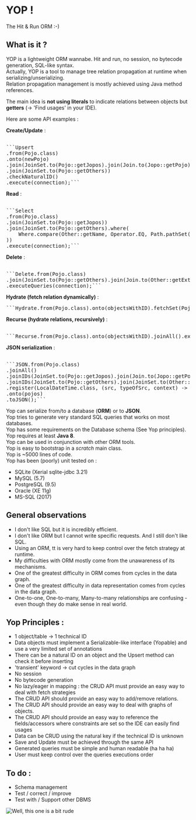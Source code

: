 # YOP !
The Hit & Run ORM :-)

  
  
## What is it ?
YOP is a lightweight ORM wannabe. Hit and run, no session, no bytecode generation, SQL-like syntax.  
Actually, YOP is a tool to manage tree relation propagation at runtime when serializing/unserializing.  
Relation propagation management is mostly achieved using Java method references.  

The main idea is **not using literals** to indicate relations between objects but **getters** (→ 'Find usages' in your IDE).

Here are some API examples :

**Create/Update** :
<pre>  
```Upsert   
.from(Pojo.class)  
.onto(newPojo)  
.join(JoinSet.to(Pojo::getJopos).join(Join.to(Jopo::getPojo)))    
.join(JoinSet.to(Pojo::getOthers))  
.checkNaturalID()  
.execute(connection);```
</pre>

**Read** :
<pre>  
```Select
.from(Pojo.class)
.join(JoinSet.to(Pojo::getJopos))
.join(JoinSet.to(Pojo::getOthers).where(
    Where.compare(Other::getName, Operator.EQ, Path.pathSet(Pojo::getJopos).to(Jopo::getName))
))
.execute(connection);```
</pre>


**Delete** :   
<pre>  
```Delete.from(Pojo.class)
.join(JoinSet.to(Pojo::getOthers).join(Join.to(Other::getExtra)))
.executeQueries(connection);```
</pre>

**Hydrate (fetch relation dynamically)** :  
<pre>
```Hydrate.from(Pojo.class).onto(objectsWithID).fetchSet(Pojo::getJopos).execute(connection);```
</pre>

**Recurse (hydrate relations, recursively)** :   
<pre>  
```Recurse.from(Pojo.class).onto(objectsWithID).joinAll().execute(connection);```
</pre>

**JSON serialization** :  
<pre>  
```JSON.from(Pojo.class)
.joinAll()
.joinIDs(JoinSet.to(Pojo::getJopos).join(Join.to(Jopo::getPojo)))
.joinIDs(JoinSet.to(Pojo::getOthers).join(JoinSet.to(Other::getPojos)))
.register(LocalDateTime.class, (src, typeOfSrc, context) -> new JsonPrimitive("2000-01-01T00:00:00.000"))
.onto(pojos)
.toJSON();```
</pre>

Yop can serialize from/to a database (**ORM**) or to **JSON**.  
Yop tries to generate very standard SQL queries that works on most databases.  
Yop has some requirements on the Database schema (See Yop principles).  
Yop requires at least **Java 8**.  
Yop can be used in conjunction with other ORM tools.  
Yop is easy to bootstrap in a *scratch* main class.  
Yop is ~5000 lines of code.  
Yop has been (poorly) unit tested on :  
- SQLite (Xerial sqlite-jdbc 3.21)  
- MySQL (5.7)  
- PostgreSQL (9.5)   
- Oracle (XE 11g)  
- MS-SQL (2017)  
  
  
  
## General observations
- I don't like SQL but it is incredibly efficient.
- I don't like ORM but I cannot write specific requests. And I still don't like SQL.
- Using an ORM, tt is very hard to keep control over the fetch strategy at runtime.
- My difficulties with ORM mostly come from the unawareness of its mechanisms.
- One of the greatest difficulty in ORM comes from cycles in the data graph.
- One of the greatest difficulty in data representation comes from cycles in the data graph.
- One-to-one, One-to-many, Many-to-many relationships are confusing - even though they do make sense in real world.
  
  
  
## Yop Principles : 
- 1 object/table → 1 technical ID
- Data objects must implement a Serializable-like interface (Yopable) and use a very limited set of annotations
- There can be a natural ID on an object and the Upsert method can check it before inserting
- 'transient' keyword → cut cycles in the data graph
- No session
- No bytecode generation
- No lazy/eager in mapping : the CRUD API must provide an easy way to deal with fetch strategies
- The CRUD API should provide an easy way to add/remove relations.
- The CRUD API should provide an easy way to deal with graphs of objects.
- The CRUD API should provide an easy way to reference the fields/accessors where constraints are set so the IDE can easily find usages
- Data can be CRUD using the natural key if the technical ID is unknown
- Save and Update must be achieved through the same API
- Generated queries must be simple and human readable (ha ha ha)
- User must keep control over the queries executions order
  
  
  
## To do :
- Schema management
- Test / correct / improve
- Test with / Support other DBMS
  
  
  
![Well, this one is a bit rude](images/orm_snowman.jpg)